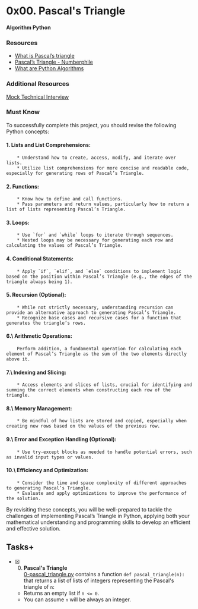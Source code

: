 # 0x00. Pascal's Triangle
**Algorithm Python**



### Resources
* [What is Pascal’s triangle](https://www.cuemath.com/algebra/pascals-triangle/ "What is Pascal’s triangle")
* [Pascal’s Triangle - Numberphile](https://www.youtube.com/watch?feature=shared&v=0iMtlus-afo "Pascal’s Triangle - Numberphile")
* [What are Python Algorithms](https://builtin.com/data-science/python-algorithms "What are Python Algorithms")

### Additional Resources
[Mock Technical Interview](https://www.youtube.com/watch?v=1qw5ITr3k9E "Mock Technical Interview")

### Must Know

To successfully complete this project, you should revise the following Python concepts:

#### 1\. Lists and List Comprehensions:
        * Understand how to create, access, modify, and iterate over lists.
        * Utilize list comprehensions for more concise and readable code, especially for generating rows of Pascal’s Triangle.

#### 2\. Functions:
        * Know how to define and call functions.
        * Pass parameters and return values, particularly how to return a list of lists representing Pascal’s Triangle.

#### 3\. Loops:
        * Use `for` and `while` loops to iterate through sequences.
        * Nested loops may be necessary for generating each row and calculating the values of Pascal’s Triangle.

#### 4\. Conditional Statements:
        * Apply `if`, `elif`, and `else` conditions to implement logic based on the position within Pascal’s Triangle (e.g., the edges of the triangle always being 1).

#### 5\. Recursion (Optional):
        * While not strictly necessary, understanding recursion can provide an alternative approach to generating Pascal’s Triangle.
        * Recognize base cases and recursive cases for a function that generates the triangle’s rows.

#### 6.\ Arithmetic Operations:
        Perform addition, a fundamental operation for calculating each element of Pascal’s Triangle as the sum of the two elements directly above it.

#### 7.\ Indexing and Slicing:
        * Access elements and slices of lists, crucial for identifying and summing the correct elements when constructing each row of the triangle.

#### 8.\ Memory Management:
        * Be mindful of how lists are stored and copied, especially when creating new rows based on the values of the previous row.

#### 9.\ Error and Exception Handling (Optional):
        * Use try-except blocks as needed to handle potential errors, such as invalid input types or values.

#### 10.\ Efficiency and Optimization:
        * Consider the time and space complexity of different approaches to generating Pascal’s Triangle.
        * Evaluate and apply optimizations to improve the performance of the solution.

By revisiting these concepts, you will be well-prepared to tackle the challenges of implementing Pascal’s Triangle in Python, applying both your mathematical understanding and programming skills to develop an efficient and effective solution.



## Tasks+ 
* [x] 0. **Pascal's Triangle**<br/>[0-pascal_triangle.py](0-pascal_triangle.py) contains a function `def pascal_triangle(n):` that returns a list of lists of integers representing the Pascal's triangle of `n`:
  + Returns an empty list if `n <= 0`.
  + You can assume `n` will be always an integer.

